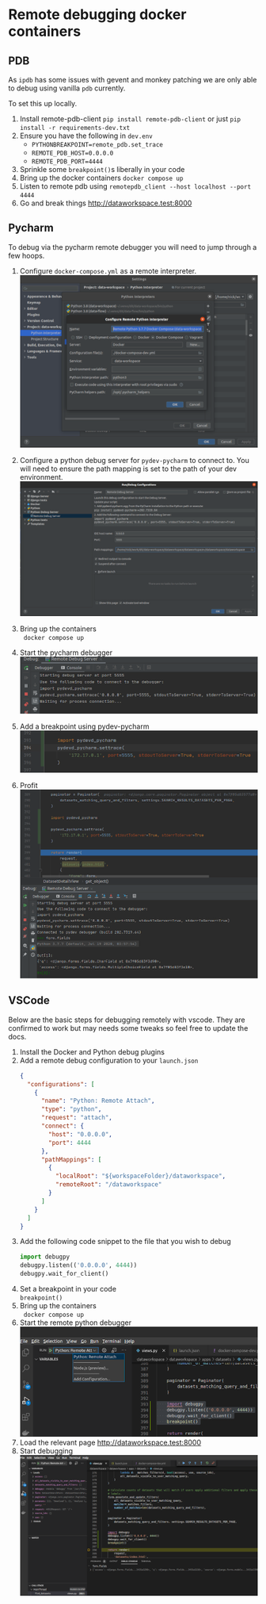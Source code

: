 # Remote debugging docker containers

## PDB

As `ipdb` has some issues with gevent and monkey patching we are only able to debug using vanilla `pdb` currently.

To set this up locally.

1. Install remote-pdb-client `pip install remote-pdb-client` or just `pip install -r requirements-dev.txt` 
2. Ensure you have the following in `dev.env`
    - `PYTHONBREAKPOINT=remote_pdb.set_trace`
    - `REMOTE_PDB_HOST=0.0.0.0`
    - `REMOTE_PDB_PORT=4444`
3. Sprinkle some `breakpoint()`s liberally in your code
4. Bring up the docker containers `docker compose up` 
5. Listen to remote pdb using `remotepdb_client --host localhost --port 4444`
6. Go and break things http://dataworkspace.test:8000

## Pycharm

To debug via the pycharm remote debugger you will need to jump through a few hoops.

1. Configure `docker-compose.yml` as a remote interpreter.  
    ![Remote interpreter config](assets/pycharm-remote-interpreter.png)

2. Configure a python debug server for `pydev-pycharm` to connect to. You will need to ensure the path mapping 
is set to the path of your dev environment.  
    ![Python debug server](assets/remote-debug-server.png)

3. Bring up the containers  
    ` docker compose up`

4. Start the pycharm debugger  
    ![Start the debugger](assets/pycharm-start-debugger.png)

5. Add a breakpoint using pydev-pycharm  
    ![Pydev breakpoint](assets/pycharm-breakpoint.png)

4. Profit  
    ![Pycharm debug output](assets/pycharm-debug-ouput.png)

## VSCode

Below are the basic steps for debugging remotely with vscode. They are confirmed to work but may needs some tweaks so feel free to update the docs.

1. Install the Docker and Python debug plugins
2. Add a remote debug configuration to your `launch.json`
    ```json
    {
      "configurations": [
        {
          "name": "Python: Remote Attach",
          "type": "python",
          "request": "attach",
          "connect": {
            "host": "0.0.0.0",
            "port": 4444
          },
          "pathMappings": [
            {
              "localRoot": "${workspaceFolder}/dataworkspace",
              "remoteRoot": "/dataworkspace"
            }
          ]
        }
      ]
    }
    ```
3. Add the following code snippet to the file that you wish to debug  
    ```python
    import debugpy
    debugpy.listen(('0.0.0.0', 4444))
    debugpy.wait_for_client()
    ```
4. Set a breakpoint in your code  
    `breakpoint()`
5. Bring up the containers  
    ` docker compose up`
6. Start the remote python debugger  
    ![Vscode run debug](assets/vscode-run-debug.png)
7. Load the relevant page http://dataworkspace.test:8000
8. Start debugging  
    ![vscode debugger](assets/vscode-debugger-output.png)
